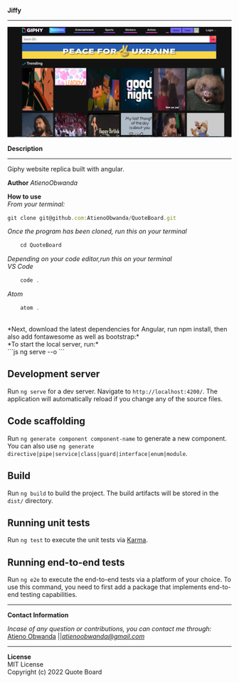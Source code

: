 **Jiffy**
****
![Alt text](/src/assets/hero.png?raw=true "Optional Title")

**Description**
****
Giphy website replica built with angular.

**Author**
*AtienoObwanda*</br>

**How to use**</br>
*From your terminal:* </br>
```js
git clone git@github.com:AtienoObwanda/QuoteBoard.git
```
*Once the program has been cloned, run this on your terminal* </br>
```js
    cd QuoteBoard
```
*Depending on your code editor,run this on your terminal* </br>
*VS Code*</br>
```js
    code .
```
*Atom* 
```js
    atom .
```
</br>
*Next, download the latest dependencies for Angular, run npm install, then also add fontawesome as well as bootstrap:* </br>
*To start the local server, run:*</br>
```js
    ng serve --o
```

## Development server

Run `ng serve` for a dev server. Navigate to `http://localhost:4200/`. The application will automatically reload if you change any of the source files.

## Code scaffolding

Run `ng generate component component-name` to generate a new component. You can also use `ng generate directive|pipe|service|class|guard|interface|enum|module`.

## Build

Run `ng build` to build the project. The build artifacts will be stored in the `dist/` directory.

## Running unit tests

Run `ng test` to execute the unit tests via [Karma](https://karma-runner.github.io).

## Running end-to-end tests

Run `ng e2e` to execute the end-to-end tests via a platform of your choice. To use this command, you need to first add a package that implements end-to-end testing capabilities.

****
**Contact Information**

*Incase of any question or contributions, you can contact me through:*
 [Atieno Obwanda](https://github.com/AtienoObwanda) ||*atienoobwanda@gmail.com* </br>

****

 **License**</br>
MIT License</br>
Copyright (c) 2022 Quote Board
